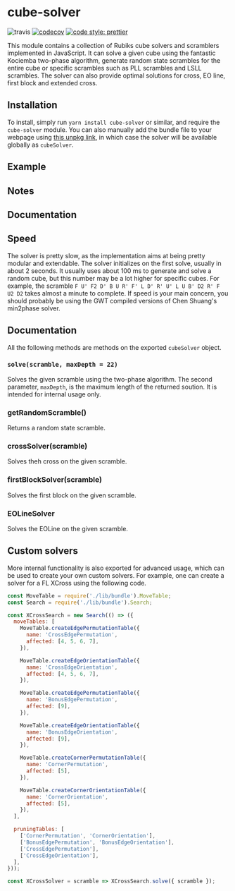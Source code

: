 # cube-solver

![travis](https://travis-ci.org/torjusti/cube-solver.svg?branch=master)
[![codecov](https://codecov.io/gh/torjusti/cube-solver/branch/master/graph/badge.svg)](https://codecov.io/gh/torjusti/cube-solver)
[![code style: prettier](https://img.shields.io/badge/code_style-prettier-ff69b4.svg?style=flat-square)](https://github.com/prettier/prettier)

This module contains a collection of Rubiks cube solvers and scramblers implemented in JavaScript. It can solve a given cube using the fantastic Kociemba two-phase algorithm, generate random state scrambles for the entire cube or specific scrambles such as PLL scrambles and LSLL scrambles. The solver can also provide optimal solutions for cross, EO line, first block and extended cross.

## Installation

To install, simply run `yarn install cube-solver` or similar, and require the `cube-solver` module. You can also manually add the bundle file to your webpage using [this unpkg link](https://unpkg.com/cube-solver/lib/bundle.js), in which case the solver will be available globally as `cubeSolver`.

## Example

## Notes

## Documentation













Speed
-----

The solver is pretty slow, as the implementation aims at being pretty modular and extendable. The solver initializes on the first solve, usually in about 2 seconds. It usually uses about 100 ms to generate and solve a random cube, but this number may be a lot higher for specific cubes. For example, the scramble `F U' F2 D' B U R' F' L D' R' U' L U B' D2 R' F U2 D2` takes almost a minute to complete. If speed is your main concern, you should probably be using the GWT compiled versions of Chen Shuang's min2phase solver.


## Documentation

All the following methods are methods on the exported `cubeSolver` object.

### `solve(scramble, maxDepth = 22)`

Solves the given scramble using the two-phase algorithm. The second parameter, `maxDepth`, is the maximum length of the returned soution. It is intended for internal usage only.

### getRandomScramble()

Returns a random state scramble.

### crossSolver(scramble)

Solves theh cross on the given scramble.

### firstBlockSolver(scramble)

Solves the first block on the given scramble.

### EOLineSolver

Solves the EOLine on the given scramble.

## Custom solvers

More internal functionality is also exported for advanced usage, which can be used to create your own custom solvers. For example, one can create a solver for a FL XCross using the following code.

```javascript
const MoveTable = require('./lib/bundle').MoveTable;
const Search = require('./lib/bundle').Search;

const XCrossSearch = new Search(() => ({
  moveTables: [
    MoveTable.createEdgePermutationTable({
      name: 'CrossEdgePermutation',
      affected: [4, 5, 6, 7],
    }),

    MoveTable.createEdgeOrientationTable({
      name: 'CrossEdgeOrientation',
      affected: [4, 5, 6, 7],
    }),

    MoveTable.createEdgePermutationTable({
      name: 'BonusEdgePermutation',
      affected: [9],
    }),

    MoveTable.createEdgeOrientationTable({
      name: 'BonusEdgeOrientation',
      affected: [9],
    }),

    MoveTable.createCornerPermutationTable({
      name: 'CornerPermutation',
      affected: [5],
    }),

    MoveTable.createCornerOrientationTable({
      name: 'CornerOrientation',
      affected: [5],
    }),
  ],

  pruningTables: [
    ['CornerPermutation', 'CornerOrientation'],
    ['BonusEdgePermutation', 'BonusEdgeOrientation'],
    ['CrossEdgePermutation'],
    ['CrossEdgeOrientation'],
  ],
}));

const XCrossSolver = scramble => XCrossSearch.solve({ scramble });
```